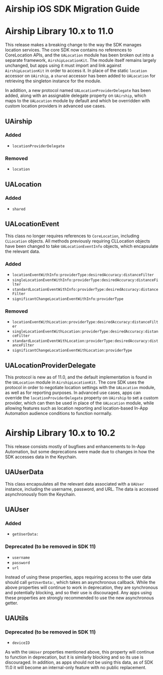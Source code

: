 # Airship iOS SDK Migration Guide

# Airship Library 10.x to 11.0

This release makes a breaking change to the way the SDK manages location services.
The core SDK now contains no references to CoreLocation APIs, and the `UALocation`
module has been broken out into a separate framework, `AirshipLocationKit`. The module
itself remains largely unchanged, but apps using it must import and link against
`AirshipLocationKit` in order to access it. In place of the static `location` accessor
on `UAirship`, a `shared` accessor has been added to `UALocation` for retrieving the
singleton instance for the module.

In addition, a new protocol named
`UALocationProviderDelegate` has been added, along with an assignable delegate property on
`UAirship`, which maps to the `UALocation` module by default and which be overridden
with custom location providers in advanced use cases.

## UAirship

### Added

* `locationProviderDelegate`

### Removed

* `location`

## UALocation

### Added

* `shared`

## UALocationEvent

This class no longer requires references to `CoreLocation`, including `CLLocation` objects.
All methods previously requiring CLLocation objects have been changed to take `UALocationEventInfo`
objects, which encapsulate the relevant data.

### Added

* `locationEventWithInfo:providerType:desiredAccuracy:distanceFilter`
* `singleLocationEventWithInfo:providerType:desiredAccuracy:distanceFilter`
* `standardLocationEventWithInfo:providerType:desiredAccuracy:distanceFilter`
* `significantChangeLocationEventWithInfo:providerType`

### Removed

* `locationEventWithLocation:providerType:desiredAccuracy:distanceFilter`
* `singleLocationEventWithLocation:providerType:desiredAccuracy:distanceFilter`
* `standardLocationEventWithLocation:providerType:desiredAccuracy:distanceFilter`
* `significantChangeLocationEventWithLocation:providerType`

## UALocationProviderDelegate

This protocol is new as of 11.0, and the default implementation is found in the `UALocation` module
in `AirshipLocationKit`. The core SDK uses the protocol in order to negotiate location settings with
the `UALocation` module, as well as for reporting purposes. In advanced use cases, apps can override
the `locationProviderDelegate` property on `UAirship` to set a custom provider, which can then be
used in place of the `UALocation` module, while allowing features such as location reporting and
location-based In-App Automation audience conditions to function normally.

# Airship Library 10.x to 10.2

This release consists mostly of bugfixes and enhancements to In-App Automation, but some deprecations were made due
to changes in how the SDK accesses data in the Keychain.

## UAUserData

This class encapsulates all the relevant data associated with a `UAUser` instance, including the username,
password, and URL. The data is accessed asynchronously from the Keychain.

## UAUser

### Added

* `getUserData:`

### Deprecated (to be removed in SDK 11)

* `username`
* `password`
* `url`

Instead of using these properties, apps requiring access to the user data should call `getUserData:`, which
takes an asynchronous callback. While the above properties will continue to work in deprecation, they are
synchronous and potentially blocking, and so their use is discouraged. Any apps using these properties are strongly
recommended to use the new asynchronous getter.

## UAUtils

### Deprecated (to be removed in SDK 11)

* `deviceID`

As with the `UAUser` properties mentioned above, this property will continue to function in deprecation, but it
is similarly blocking and so its use is discouraged. In addition, as apps should not be using this data, as of SDK 11.0 it
will become an internal-only feature with no public replacement.

